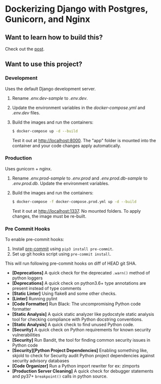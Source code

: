 # Dockerizing Django with Postgres, Gunicorn, and Nginx

## Want to learn how to build this?

Check out the [post](https://testdriven.io/dockerizing-django-with-postgres-gunicorn-and-nginx).

## Want to use this project?

### Development

Uses the default Django development server.

1. Rename *.env.dev-sample* to *.env.dev*.
1. Update the environment variables in the *docker-compose.yml* and *.env.dev* files.
1. Build the images and run the containers:

    ```sh
    $ docker-compose up -d --build
    ```

    Test it out at [http://localhost:8000](http://localhost:8000). The "app" folder is mounted into the container and your code changes apply automatically.

### Production

Uses gunicorn + nginx.

1. Rename *.env.prod-sample* to *.env.prod* and *.env.prod.db-sample* to *.env.prod.db*. Update the environment variables.
1. Build the images and run the containers:

    ```sh
    $ docker-compose -f docker-compose.prod.yml up -d --build
    ```

    Test it out at [http://localhost:1337](http://localhost:1337). No mounted folders. To apply changes, the image must be re-built.

### Pre Commit Hooks

To enable pre-commit hooks:
1. Install [pre-commit](https://pre-commit.com/) using `pip3 install pre-commit`.
2. Set up git hooks script using `pre-commit install`.

This will run following pre-commit hooks on diff of HEAD git SHA.

- **[Deprecations]** A quick check for the deprecated `.warn()` method of python loggers
- **[Deprecations]** A quick check on python3.6+ type annotations are present instead of type comments
- **[Static Linter]** Using flake8 and some other checks.
- **[Linter]** Running pylint
- **[Code Formatter]**  Run Black: The uncompromising Python code formatter
- **[Static Analysis]** A quick static analyzer like pydocstyle static analysis tool for checking compliance with Python docstring conventions.
- **[Static Analysis]** A quick check to find unused Python code. 
- **[Security]** A quick check on Python requirements for known security vulnerabilities
- **[Security]** Run Bandit, the tool for finding common security issues in Python code
- **[Security][Python Project Dependencies]** Enabling something like, skjold to check for  Security audit Python project dependencies against security advisory databases
- **[Code Organizer]** Run a Python import rewriter for ex: zimports
- **[Production Server Cleaning]** A quick check for debugger statements and py37+ `breakpoint()` calls in python source.
